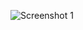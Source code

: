 ![Screenshot 1](https://github.com/AbhayXcoderx123/Front-end/assets/103772939/0bf45699-3422-46c2-8ede-78a6f54e96d9)
